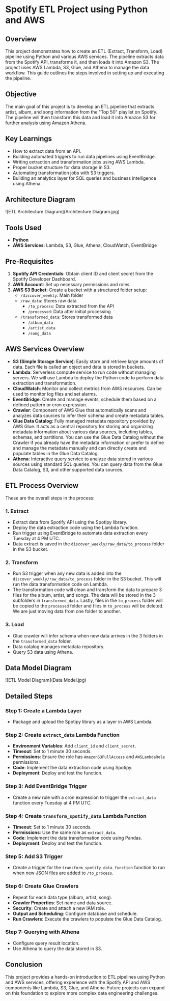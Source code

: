 # Spotify ETL Project using Python and AWS

## Overview
This project demonstrates how to create an ETL (Extract, Transform, Load) pipeline using Python and various AWS services. The pipeline extracts data from the Spotify API, transforms it, and then loads it into Amazon S3. The project uses AWS Lambda, S3, Glue, and Athena to manage the data workflow. This guide outlines the steps involved in setting up and executing the pipeline.

## Objective
The main goal of this project is to develop an ETL pipeline that extracts artist, album, and song information from the "Top 50" playlist on Spotify. The pipeline will then transform this data and load it into Amazon S3 for further analysis using Amazon Athena.

## Key Learnings
- How to extract data from an API.
- Building automated triggers to run data pipelines using EventBridge.
- Writing extraction and transformation jobs using AWS Lambda.
- Proper bucket structure for data storage in S3.
- Automating transformation jobs with S3 triggers.
- Building an analytics layer for SQL queries and business intelligence using Athena.

## Architecture Diagram
![ETL Architecture Diagram](Architecture Diagram.jpg)

## Tools Used
- **Python**
- **AWS Services**: Lambda, S3, Glue, Athena, CloudWatch, EventBridge

## Pre-Requisites
1. **Spotify API Credentials**: Obtain client ID and client secret from the Spotify Developer Dashboard.
2. **AWS Account**: Set up necessary permissions and roles.
3. **AWS S3 Bucket**: Create a bucket with a structured folder setup:
   - `/discover_weekly`: Main folder
   - `/raw_data`: Stores raw data
     - `/to_process`: Data extracted from the API
     - `/processed`: Data after initial processing
   - `/transformed_data`: Stores transformed data
     - `/album_data`
     - `/artist_data`
     - `/song_data`

## AWS Services Overview
- **S3 (Simple Storage Service)**: Easily store and retrieve large amounts of data. Each file is called an object and data is stored in buckets.
- **Lambda**: Serverless compute service to run code without managing servers. We will use Lambda to deploy the Python code to perform data extraction and transformation.
- **CloudWatch**: Monitor and collect metrics from AWS resources. Can be used to monitor log files and set alarms.
- **EventBridge**: Create and manage events, schedule them based on a defined pattern or cron expression.
- **Crawler**: Component of AWS Glue that automatically scans and analyzes data sources to infer their schema and create metadata tables.
- **Glue Data Catalog**: Fully managed metadata repository provided by AWS Glue. It acts as a central repository for storing and organizing metadata information about various data sources, including tables, schemas, and partitions. You can use the Glue Data Catalog without the Crawler if you already have the metadata information or prefer to define and manage the metadata manually and can directly create and populate tables in the Glue Data Catalog.
- **Athena**: Interactive query service to analyze data stored in various sources using standard SQL queries. You can query data from the Glue Data Catalog, S3, and other supported data sources.

## ETL Process Overview
These are the overall steps in the process:

### 1. Extract
- Extract data from Spotify API using the Spotipy library.
- Deploy the data extraction code using the Lambda function.
- Run trigger using EventBridge to automate data extraction every Tuesday at 4 PM UTC.
- Data extract is saved in the `discover_weekly/raw_data/to_process` folder in the S3 bucket.

### 2. Transform
- Run S3 trigger when any new data is added into the `discover_weekly/raw_data/to_process` folder in the S3 bucket. This will run the data transformation code on Lambda.
- The transformation code will clean and transform the data to prepare 3 files for the album, artist, and songs. The data will be stored in the 3 subfolders in `transformed_data`. Lastly, files in the `to_process` folder will be copied to the `processed` folder and files in `to_process` will be deleted. We are just moving data from one folder to another.

### 3. Load
- Glue crawler will infer schema when new data arrives in the 3 folders in the `transformed_data` folder.
- Data catalog manages metadata repository.
- Query S3 data using Athena.

## Data Model Diagram
![ETL Model Diagram](Data Model.jpg)

## Detailed Steps
### Step 1: Create a Lambda Layer
- Package and upload the Spotipy library as a layer in AWS Lambda.

### Step 2: Create `extract_data` Lambda Function
- **Environment Variables**: Add `client_id` and `client_secret`.
- **Timeout**: Set to 1 minute 30 seconds.
- **Permissions**: Ensure the role has `AmazonS3FullAccess` and `AWSLambdaRole` permissions.
- **Code**: Implement the data extraction code using Spotipy.
- **Deployment**: Deploy and test the function.

### Step 3: Add EventBridge Trigger
- Create a new rule with a cron expression to trigger the `extract_data` function every Tuesday at 4 PM UTC.

### Step 4: Create `transform_spotify_data` Lambda Function
- **Timeout**: Set to 1 minute 30 seconds.
- **Permissions**: Use the same role as `extract_data`.
- **Code**: Implement the data transformation code using Pandas.
- **Deployment**: Deploy and test the function.

### Step 5: Add S3 Trigger
- Create a trigger for the `transform_spotify_data_function` function to run when new JSON files are added to `/to_process`.

### Step 6: Create Glue Crawlers
- Repeat for each data type (album, artist, song).
- **Crawler Properties**: Set name and data source.
- **Security**: Create and attach a new IAM role.
- **Output and Scheduling**: Configure database and schedule.
- **Run Crawlers**: Execute the crawlers to populate the Glue Data Catalog.

### Step 7: Querying with Athena
- Configure query result location.
- Use Athena to query the data stored in S3.


## Conclusion
This project provides a hands-on introduction to ETL pipelines using Python and AWS services, offering experience with the Spotify API and AWS components like Lambda, S3, Glue, and Athena. Future projects can expand on this foundation to explore more complex data engineering challenges.
